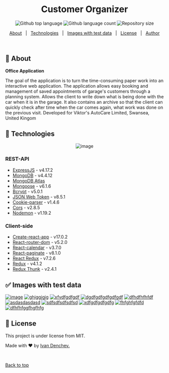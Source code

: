 <h1 align="center" id="top">Customer Organizer</h1>

<p align="center">
  <img alt="Github top language" src="https://img.shields.io/github/languages/top/idencchev/customer-organizer?color=f7df1e">

  <img alt="Github language count" src="https://img.shields.io/github/languages/count/idencchev/customer-organizer?color=green">

  <img alt="Repository size" src="https://img.shields.io/github/repo-size/idencchev/customer-organizer?color=green">
</p>

<p align="center">
  <a href="#dart-about">About</a> &#xa0; | &#xa0; 
  <a href="#rocket-technologies">Technologies</a> &#xa0; | &#xa0;
  <a href="#white_check_mark-images-with-test-data">Images with test data</a> &#xa0; | &#xa0;
  <a href="#memo-license">License</a> &#xa0; | &#xa0;
  <a href="https://www.linkedin.com/in/ivan-denchev-a211a3218/" target="_blank">Author</a>
</p>

<br>

## :dart: About
**Office Application**

The goal of the application is to turn the time-consuming paper
work into an interactive web application. The application allows easy
booking and management of saved appointments of garage's
customers through a planning system. Allows the client to write
down what is being done with the car when it is in the garage. It also
contains an archive so that the client can quickly check after time
when the car comes again, what work was done on the previous visit. 
Developed for Viktor's AutoCare Limited, Swansea, United Kingom

## :rocket: Technologies

<p align="center">
  <img src="https://www.crossshoresolutions.com/wp-content/uploads/2020/04/mern_icon.png" alt="image" border="0" />
</p>

### REST-API

- [ExpressJS](https://github.com/expressjs/express/blob/master/Readme.md) - v4.17.2
- [MongoDB](https://www.mongodb.com/) - v4.4.12
- [MongoDB Atlas](https://www.mongodb.com/cloud/atlas)
- [Mongoose](https://github.com/Automattic/mongoose/blob/master/README.md) - v6.1.6
- [Bcrypt](https://github.com/kelektiv/node.bcrypt.js/blob/master/README.md) - v5.0.1
- [JSON Web Token](https://github.com/auth0/node-jsonwebtoken/blob/master/README.md) - v8.5.1
- [Cookie-parser](https://github.com/expressjs/cookie-parser/blob/master/README.md) - v1.4.6
- [Cors](https://github.com/expressjs/cors/blob/master/README.md) - v2.8.5
- [Nodemon](https://github.com/remy/nodemon/blob/main/README.md) - v1.19.2

### Client-side

- [Create-react-app](https://reactjs.org/docs/create-a-new-react-app.html) - v17.0.2
- [React-router-dom](https://github.com/ReactTraining/react-router#readme) - v5.2.0
- [React-calendar](https://github.com/wojtekmaj/react-calendar/blob/main/README.md) - v3.7.0
- [React-paginate](https://github.com/AdeleD/react-paginate/blob/master/README.md) - v8.1.0
- [React Redux](https://github.com/reduxjs/react-redux#readme) - v7.2.6
- [Redux](https://github.com/reduxjs/redux#readme) - v4.1.2
- [Redux Thunk](https://github.com/reduxjs/redux-thunk#readme) - v2.4.1

## :white_check_mark: Images with test data

<a href="https://ibb.co/6R282YD"><img src="https://i.ibb.co/6R282YD/image.png" alt="image" border="0" /></a> <a href="https://ibb.co/Xj9H56s"><img src="https://i.ibb.co/Xj9H56s/ghjggjgjg.png" alt="ghjggjgjg" border="0" /></a> <a href="https://ibb.co/8DrzcmN"><img src="https://i.ibb.co/8DrzcmN/xfvdfgdfgdf.png" alt="xfvdfgdfgdf" border="0" /></a> <a href="https://ibb.co/ngPnN5Y"><img src="https://i.ibb.co/ngPnN5Y/dgdfgdfgdfgdfgdf.png" alt="dgdfgdfgdfgdfgdf" border="0" /></a> <a href="https://ibb.co/DK36M5B"><img src="https://i.ibb.co/DK36M5B/dfhdfhfhfdf.png" alt="dfhdfhfhfdf" border="0" /></a> <a href="https://ibb.co/g4C35kV"><img src="https://i.ibb.co/g4C35kV/asdasdasdasd.png" alt="asdasdasdasd" border="0" /></a> <a href="https://ibb.co/bj4ZtsB"><img src="https://i.ibb.co/bj4ZtsB/sdfsdfsdfsdfsd.png" alt="sdfsdfsdfsdfsd" border="0" /></a> <a href="https://ibb.co/wJZBtHH"><img src="https://i.ibb.co/wJZBtHH/xdfgdfgdfgdfg.png" alt="xdfgdfgdfgdfg" border="0" /></a> <a href="https://ibb.co/6Z2Xzkf"><img src="https://i.ibb.co/6Z2Xzkf/fhfghfgfdfd.png" alt="fhfghfgfdfd" border="0" /></a> <a href="https://ibb.co/FH9v6KM"><img src="https://i.ibb.co/FH9v6KM/dfhfhfggfhgfhfg.png" alt="dfhfhfggfhgfhfg" border="0" /></a>

## :memo: License

This project is under license from MIT.

Made with :heart: by <a href="https://github.com/idencchev" target="_blank">Ivan Denchev.</a>

&#xa0;

<a href="#top">Back to top</a>